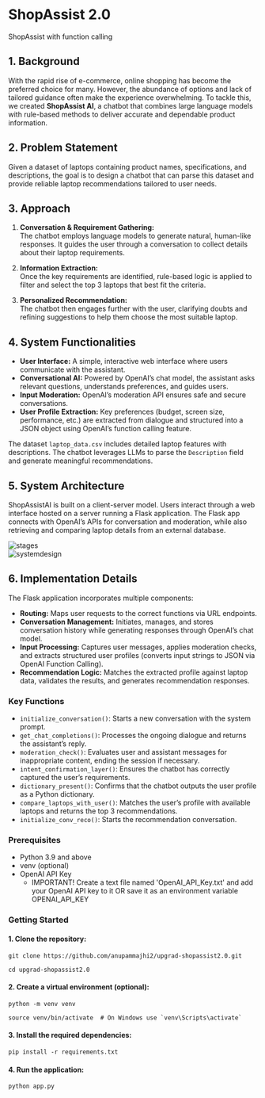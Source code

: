 # ShopAssist 2.0
ShopAssist with function calling

## 1. Background
With the rapid rise of e-commerce, online shopping has become the preferred choice for many. However, the abundance of options and lack of tailored guidance often make the experience overwhelming. To tackle this, we created **ShopAssist AI**, a chatbot that combines large language models with rule-based methods to deliver accurate and dependable product information.

## 2. Problem Statement
Given a dataset of laptops containing product names, specifications, and descriptions, the goal is to design a chatbot that can parse this dataset and provide reliable laptop recommendations tailored to user needs.

## 3. Approach
1. **Conversation & Requirement Gathering:**  
   The chatbot employs language models to generate natural, human-like responses. It guides the user through a conversation to collect details about their laptop requirements.  
   
2. **Information Extraction:**  
   Once the key requirements are identified, rule-based logic is applied to filter and select the top 3 laptops that best fit the criteria.  

3. **Personalized Recommendation:**  
   The chatbot then engages further with the user, clarifying doubts and refining suggestions to help them choose the most suitable laptop.

## 4. System Functionalities

- **User Interface:** A simple, interactive web interface where users communicate with the assistant.  
- **Conversational AI:** Powered by OpenAI’s chat model, the assistant asks relevant questions, understands preferences, and guides users.  
- **Input Moderation:** OpenAI’s moderation API ensures safe and secure conversations.  
- **User Profile Extraction:** Key preferences (budget, screen size, performance, etc.) are extracted from dialogue and structured into a JSON object using OpenAI’s function calling feature.  

The dataset `laptop_data.csv` includes detailed laptop features with descriptions. The chatbot leverages LLMs to parse the `Description` field and generate meaningful recommendations.

## 5. System Architecture

ShopAssistAI is built on a client-server model. Users interact through a web interface hosted on a server running a Flask application. The Flask app connects with OpenAI’s APIs for conversation and moderation, while also retrieving and comparing laptop details from an external database.

![stages](https://github.com/user-attachments/assets/e6e690f5-8bb2-4cf6-9b13-08b7eaee14f9)  
![systemdesign](https://github.com/user-attachments/assets/001e9fff-763e-4a54-9cc0-6633021f7ea0)  

## 6. Implementation Details

The Flask application incorporates multiple components:

- **Routing:** Maps user requests to the correct functions via URL endpoints.  
- **Conversation Management:** Initiates, manages, and stores conversation history while generating responses through OpenAI’s chat model.  
- **Input Processing:** Captures user messages, applies moderation checks, and extracts structured user profiles (converts input strings to JSON via OpenAI Function Calling).  
- **Recommendation Logic:** Matches the extracted profile against laptop data, validates the results, and generates recommendation responses.  

### Key Functions
- `initialize_conversation()`: Starts a new conversation with the system prompt.  
- `get_chat_completions()`: Processes the ongoing dialogue and returns the assistant’s reply.  
- `moderation_check()`: Evaluates user and assistant messages for inappropriate content, ending the session if necessary.  
- `intent_confirmation_layer()`: Ensures the chatbot has correctly captured the user’s requirements.  
- `dictionary_present()`: Confirms that the chatbot outputs the user profile as a Python dictionary.  
- `compare_laptops_with_user()`: Matches the user’s profile with available laptops and returns the top 3 recommendations.  
- `initialize_conv_reco()`: Starts the recommendation conversation.  

### Prerequisites
- Python 3.9 and above
- venv (optional)
- OpenAI API Key
    - IMPORTANT! Create a text file named 'OpenAI_API_Key.txt' and add your OpenAI API key to it OR save it as an environment variable OPENAI_API_KEY

### Getting Started

#### 1. Clone the repository:

```
git clone https://github.com/anupammajhi2/upgrad-shopassist2.0.git

cd upgrad-shopassist2.0
```

#### 2. Create a virtual environment **(optional)**:

```
python -m venv venv

source venv/bin/activate  # On Windows use `venv\Scripts\activate`
```

#### 3. Install the required dependencies:
```
pip install -r requirements.txt
```

#### 4. Run the application:
```
python app.py
```